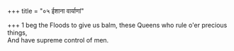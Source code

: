 +++
title = "०५ ईशाना वार्याणां"

+++
1 beg the Floods to give us balm, these Queens who rule o'er precious things,  
     And have supreme control of men.